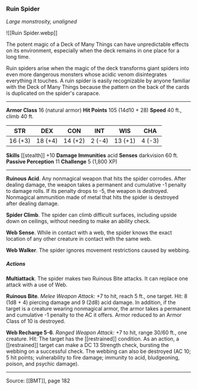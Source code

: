 ### Ruin Spider
_Large monstrosity, unaligned_

![[Ruin Spider.webp]]

The potent magic of a Deck of Many Things can have unpredictable effects on its environment, especially when the deck remains in one place for a long time.

Ruin spiders arise when the magic of the deck transforms giant spiders into even more dangerous monsters whose acidic venom disintegrates everything it touches. A ruin spider is easily recognizable by anyone familiar with the Deck of Many Things because the pattern on the back of the cards is duplicated on the spider's carapace.




---

**Armor Class** 16 (natural armor)
**Hit Points** 105 (14d10 + 28)
**Speed** 40 ft., climb 40 ft.

| STR     | DEX     | CON     | INT     | WIS     | CHA     |
|---------|---------|---------|---------|---------|---------|
| 16 (+3) | 18 (+4) | 14 (+2) | 2 (-4) | 13 (+1) | 4 (-3) |

**Skills** [[stealth]] +10
**Damage Immunities** acid
**Senses** darkvision 60 ft.
**Passive Perception** 11
**Challenge** 5 (1,800 XP)

---

**Ruinous Acid**. Any nonmagical weapon that hits the spider corrodes. After dealing damage, the weapon takes a permanent and cumulative -1 penalty to damage rolls. If its penalty drops to -5, the weapon is destroyed. Nonmagical ammunition made of metal that hits the spider is destroyed after dealing damage.

**Spider Climb**. The spider can climb difficult surfaces, including upside down on ceilings, without needing to make an ability check.

**Web Sense**. While in contact with a web, the spider knows the exact location of any other creature in contact with the same web.

**Web Walker**. The spider ignores movement restrictions caused by webbing.

##### Actions
**Multiattack**. The spider makes two Ruinous Bite attacks. It can replace one attack with a use of Web.

**Ruinous Bite**. _Melee Weapon Attack:_ +7 to hit, reach 5 ft., one target. Hit: 8 (1d8 + 4) piercing damage and 9 (2d8) acid damage. In addition, if the target is a creature wearing nonmagical armor, the armor takes a permanent and cumulative -1 penalty to the AC it offers. Armor reduced to an Armor Class of 10 is destroyed.

**Web Recharge 5-6**. _Ranged Weapon Attack:_ +7 to hit, range 30/60 ft., one creature. Hit: The target has the [[restrained]] condition. As an action, a [[restrained]] target can make a DC 13 Strength check, bursting the webbing on a successful check. The webbing can also be destroyed (AC 10; 5 hit points; vulnerability to fire damage; immunity to acid, bludgeoning, poison, and psychic damage).


---

Source: [[BMT]], page 182